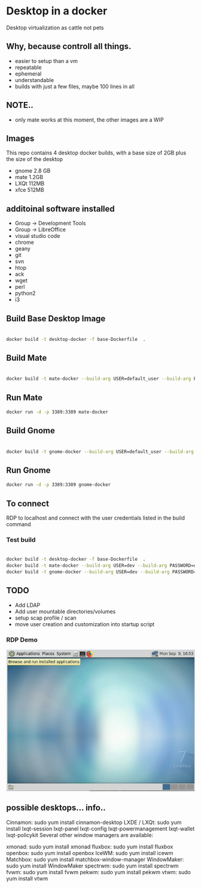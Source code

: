 # Desktop in a docker
Desktop virtualization as cattle not pets

## Why, because controll all things.
- easier to setup than a vm
- repeatable
- ephemeral 
- understandable
- builds with just a few files, maybe 100 lines in all

## NOTE..
- only mate works at this moment, the other images are a WIP

## Images
This repo contains 4 desktop docker builds, with a base size of 2GB plus the size of the desktop

- gnome 2.8 GB
- mate  1.2GB
- LXQt   112MB
- xfce   512MB 


## additoinal software installed

- Group -> Development Tools
- Group -> LibreOffice
- visual studio code
- chrome
- geany
- git
- svn
- htop
- ack
- wget
- perl
- python2
- i3


## Build Base Desktop Image

```bash

docker build -t desktop-docker -f base-Dockerfile  .
```

## Build Mate

```bash

docker build -t mate-docker --build-arg USER=default_user --build-arg PASSWORD=xxx -f mate-Dockerfile  .
```

## Run Mate

```bash
docker run -d -p 3389:3389 mate-docker
```

## Build Gnome

```bash

docker build -t gnome-docker --build-arg USER=default_user --build-arg PASSWORD=xxx -f gnome-Dockerfile  .
```

## Run Gnome

```bash
docker run -d -p 3389:3389 gnome-docker
```

## To connect

RDP to localhost and connect with the user credentials listed in the build command

### Test build

```bash

docker build -t desktop-docker -f base-Dockerfile  .
docker build -t mate-docker --build-arg USER=dev --build-arg PASSWORD=dev -f mate-Dockerfile  .
docker build -t gnome-docker --build-arg USER=dev --build-arg PASSWORD=dev -f gnome-Dockerfile  .
```

## TODO

- Add LDAP
- Add user mountable directories/volumes
- setup scap profile / scan
- move user creation and customization into startup  script


### RDP Demo
![Demo](https://raw.githubusercontent.com/chris17453/desktop-docker/master/demo/rdp.gif)



## possible desktops... info..
Cinnamon: sudo yum install cinnamon-desktop
LXDE / LXQt: sudo yum install lxqt-session lxqt-panel lxqt-config lxqt-powermanagement lxqt-wallet lxqt-policykit
Several other window managers are available:

xmonad: sudo yum install xmonad
fluxbox: sudo yum install fluxbox
openbox: sudo yum install openbox
IceWM: sudo yum install icewm
Matchbox: sudo yum install matchbox-window-manager
WindowMaker: sudo yum install WindowMaker
spectrwm: sudo yum install spectrwm
fvwm: sudo yum install fvwm
pekwm: sudo yum install pekwm
vtwm: sudo yum install vtwm
